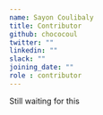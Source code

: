 ```yaml
---
name: Sayon Coulibaly
title: Contributor
github: chococoul
twitter: ""
linkedin: ""
slack: ""
joining_date: ""
role : contributor
---
```


Still waiting for this
